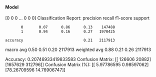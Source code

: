 #### Model
[0 0 0 ... 0 0 0]
Classification Report:
              precision    recall  f1-score   support

           0       0.07      0.86      0.13    147488
           1       0.94      0.16      0.27   1970425

    accuracy                           0.21   2117913
   macro avg       0.50      0.51      0.20   2117913
weighted avg       0.88      0.21      0.26   2117913

Accuracy: 0.20746933419833583
Confusion Matrix:
[[ 126606   20882]
 [1657629  312796]]
Confusion Matrix (%):
[[ 5.97786595  0.98597062]
 [78.26709596 14.76906747]]
